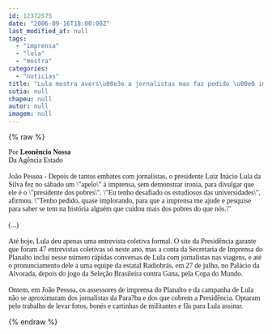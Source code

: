 ```yaml
---
id: 12372575
date: "2006-09-16T18:00:00Z"
last_modified_at: null
tags:
  - "imprensa"
  - "lula"
  - "mostra"
categories:
  - "noticias"
title: "Lula mostra avers\u00e3o a jornalistas mas faz pedido \u00e0 imprensa"
sutia: null
chapeu: null
autor: null
imagem: null
---
```

{% raw %}
<p><P><FONT face=Verdana>Por <STRONG>Leonêncio Nossa</STRONG><BR>Da Agência Estado<BR><BR></FONT><FONT face=Verdana>João Pessoa - Depois de tantos embates com jornalistas, o presidente Luiz Inácio Lula da Silva fez no sábado um \"apelo\" à imprensa, sem demonstrar ironia, para divulgar que ele é o \"presidente dos pobres\". \"Eu tenho desafiado os estudiosos das universidades\", afirmou. \"Tenho pedido, quase implorando, para que a imprensa me ajude e pesquise para saber se tem na história alguém que cuidou mais dos pobres do que nós.\"<BR><BR>(...)<BR><BR>Até hoje, Lula deu apenas uma entrevista coletiva formal. O site da Presidência garante que foram 47 entrevistas coletivas só neste ano, mas a conta da Secretaria de Imprensa do Planalto inclui nesse número rápidas conversas de Lula com jornalistas nas viagens, e até o pronunciamento dele a uma equipe da estatal Radiobrás, em 27 de julho, no Palácio da Alvorada, depois do jogo da Seleção Brasileira contra Gana, pela Copa do Mundo.<BR><BR>Ontem, em João Pessoa, os assessores de imprensa do Planalto e da campanha de Lula não se aproximaram dos jornalistas da Para?ba e dos que cobrem a Presidência. Optaram pelo trabalho de levar fotos, bonés e cartinhas de militantes e fãs para Lula assinar.</FONT></P> </p>
{% endraw %}